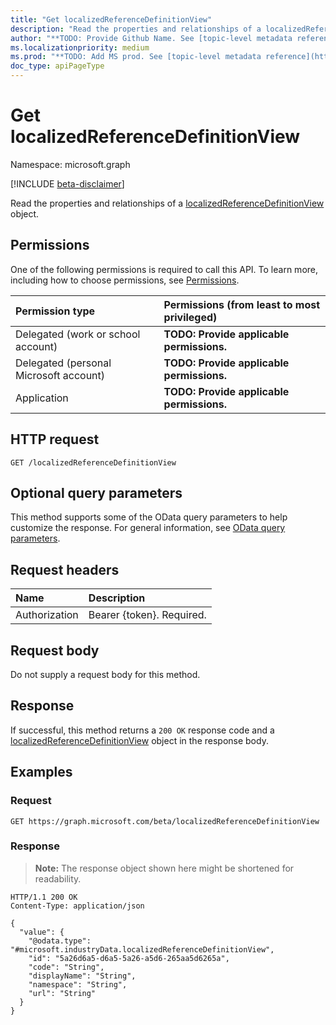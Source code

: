 ```yaml
---
title: "Get localizedReferenceDefinitionView"
description: "Read the properties and relationships of a localizedReferenceDefinitionView object."
author: "**TODO: Provide Github Name. See [topic-level metadata reference](https://msgo.azurewebsites.net/add/document/guidelines/metadata.html#topic-level-metadata)**"
ms.localizationpriority: medium
ms.prod: "**TODO: Add MS prod. See [topic-level metadata reference](https://msgo.azurewebsites.net/add/document/guidelines/metadata.html#topic-level-metadata)**"
doc_type: apiPageType
---
```


# Get localizedReferenceDefinitionView
Namespace: microsoft.graph

[!INCLUDE [beta-disclaimer](../../includes/beta-disclaimer.md)]

Read the properties and relationships of a [localizedReferenceDefinitionView](../resources/localizedreferencedefinitionview.md) object.

## Permissions
One of the following permissions is required to call this API. To learn more, including how to choose permissions, see [Permissions](/graph/permissions-reference).

|Permission type|Permissions (from least to most privileged)|
|:---|:---|
|Delegated (work or school account)|**TODO: Provide applicable permissions.**|
|Delegated (personal Microsoft account)|**TODO: Provide applicable permissions.**|
|Application|**TODO: Provide applicable permissions.**|

## HTTP request

<!-- {
  "blockType": "ignored"
}
-->
``` http
GET /localizedReferenceDefinitionView
```

## Optional query parameters
This method supports some of the OData query parameters to help customize the response. For general information, see [OData query parameters](/graph/query-parameters).

## Request headers
|Name|Description|
|:---|:---|
|Authorization|Bearer {token}. Required.|

## Request body
Do not supply a request body for this method.

## Response

If successful, this method returns a `200 OK` response code and a [localizedReferenceDefinitionView](../resources/localizedreferencedefinitionview.md) object in the response body.

## Examples

### Request
<!-- {
  "blockType": "request",
  "name": "get_localizedreferencedefinitionview"
}
-->
``` http
GET https://graph.microsoft.com/beta/localizedReferenceDefinitionView
```


### Response
>**Note:** The response object shown here might be shortened for readability.
<!-- {
  "blockType": "response",
  "truncated": true,
  "@odata.type": "microsoft.industryData.localizedReferenceDefinitionView"
}
-->
``` http
HTTP/1.1 200 OK
Content-Type: application/json

{
  "value": {
    "@odata.type": "#microsoft.industryData.localizedReferenceDefinitionView",
    "id": "5a26d6a5-d6a5-5a26-a5d6-265aa5d6265a",
    "code": "String",
    "displayName": "String",
    "namespace": "String",
    "url": "String"
  }
}
```

